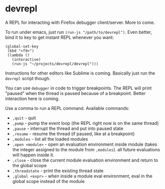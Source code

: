 
# devrepl

A REPL for interacting with Firefox debugger client/server. More to come.

To run under emacs, just run `(run-js "/path/to/devrepl")`. Even
better, bind it to key to get instant REPL whenever you want:

```
(global-set-key
 (kbd "<f9>")
 (lambda ()
   (interactive)
   (run-js "~/projects/devrepl/devrepl")))
```

Instructions for other editors like Sublime is coming. Basically just
run the `devrepl` script though.

You can use `debugger` in code to trigger breakpoints. The REPL will
print "paused" when the thread is paused because of a breakpoint.
Better interaction here is coming.

Use a comma to run a REPL command. Available commands:

* `,quit` - quit
* `,pump` - pump the event loop (the REPL right now is on the same thread)
* `,pause` - interrupt the thread and put into paused state
* `,resume` - resume the thread (if paused, like at a breakpoint)
* `,modules` - list all the loaded modules
* `,open <module>` - open an evaluation environment inside module (takes the
  integer assigned to the module from `,modules`). all future
  evaluations will happen inside it.
* `,close` - close the current module evaluation environment and return to the global scope
* `,threadstate` - print the existing thread state
* `,global <expr>` - when inside a module eval environment, eval <expr> in the global scope instead of the module